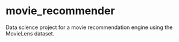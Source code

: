 # movie_recommender
Data science project for a movie recommendation engine using the MovieLens dataset.
